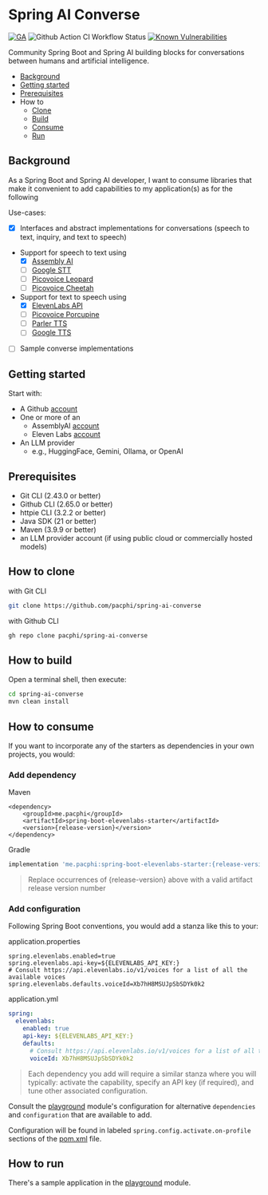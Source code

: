 # Spring AI Converse

[![GA](https://img.shields.io/badge/Release-Alpha-darkred)](https://img.shields.io/badge/Release-Alpha-darkred) ![Github Action CI Workflow Status](https://github.com/pacphi/spring-ai-converse/actions/workflows/ci.yml/badge.svg) [![Known Vulnerabilities](https://snyk.io/test/github/pacphi/spring-ai-converse/badge.svg?style=plastic)](https://snyk.io/test/github/pacphi/spring-ai-converse)

Community Spring Boot and Spring AI building blocks for conversations between humans and artificial intelligence.

* [Background](#background)
* [Getting started](#getting-started)
* [Prerequisites](#prerequisites)
* How to
    * [Clone](#how-to-clone)
    * [Build](#how-to-build)
    * [Consume](#how-to-consume)
    * [Run](#how-to-run)

## Background

As a Spring Boot and Spring AI developer, I want
to consume libraries that make it convenient to add capabilities to my application(s)
as for the following

Use-cases:

* [x] Interfaces and abstract implementations for conversations (speech to text, inquiry, and text to speech)
* Support for speech to text using
  * [x] [Assembly AI](https://www.assemblyai.com/blog/speech-recognition-in-java/)
  * [ ] [Google STT](https://cloud.google.com/speech-to-text/docs/transcribe-client-libraries#client-libraries-install-java)
  * [ ] [Picovoice Leopard](https://github.com/Picovoice/leopard?tab=readme-ov-file#java-demo)
  * [ ] [Picovoice Cheetah](https://github.com/Picovoice/cheetah?tab=readme-ov-file#java-demos)
* Support for text to speech using 
  * [x] [ElevenLabs API](https://elevenlabs.io/docs/api-reference/text-to-speech/convert)
  * [ ] [Picovoice Porcupine](https://github.com/Picovoice/porcupine?tab=readme-ov-file#java-demos)
  * [ ] [Parler TTS](https://huggingface.co/ecyht2/parler-tts-mini-v1-GGUF)
  * [ ] [Google TTS](https://cloud.google.com/text-to-speech/docs/create-audio-text-client-libraries#client-libraries-install-java)
* [ ] Sample converse implementations

## Getting started

Start with:

* A Github [account](https://github.com/signup)
* One or more of an
  * AssemblyAI [account](https://www.assemblyai.com/dashboard/signup)
  * Eleven Labs [account](https://elevenlabs.io/app/sign-up)
* An LLM provider
  * e.g., HuggingFace, Gemini, Ollama, or OpenAI

## Prerequisites

* Git CLI (2.43.0 or better)
* Github CLI (2.65.0 or better)
* httpie CLI (3.2.2 or better)
* Java SDK (21 or better)
* Maven (3.9.9 or better)
* an LLM provider account (if using public cloud or commercially hosted models)

## How to clone

with Git CLI

```bash
git clone https://github.com/pacphi/spring-ai-converse
```

with Github CLI

```bash
gh repo clone pacphi/spring-ai-converse
```

## How to build

Open a terminal shell, then execute:

```bash
cd spring-ai-converse
mvn clean install
```

## How to consume

If you want to incorporate any of the starters as dependencies in your own projects, you would:

### Add dependency

Maven

```maven
<dependency>
    <groupId>me.pacphi</groupId>
    <artifactId>spring-boot-elevenlabs-starter</artifactId>
    <version>{release-version}</version>
</dependency>
```

Gradle

```gradle
implementation 'me.pacphi:spring-boot-elevenlabs-starter:{release-version}'
```

> Replace occurrences of {release-version} above with a valid artifact release version number

### Add configuration

Following Spring Boot conventions, you would add a stanza like this to your:

application.properties

```properties
spring.elevenlabs.enabled=true
spring.elevenlabs.api-key=${ELEVENLABS_API_KEY:}
# Consult https://api.elevenlabs.io/v1/voices for a list of all the available voices
spring.elevenlabs.defaults.voiceId=Xb7hH8MSUJpSbSDYk0k2
```

application.yml

```yaml
spring:
  elevenlabs:
    enabled: true
    api-key: ${ELEVENLABS_API_KEY:}
    defaults:
      # Consult https://api.elevenlabs.io/v1/voices for a list of all the available voices
      voiceId: Xb7hH8MSUJpSbSDYk0k2
```

> Each dependency you add will require a similar stanza where you will typically: activate the capability, specify an API key (if required), and tune other associated configuration.

Consult the [playground](playground) module's configuration for alternative
`dependencies` and `configuration` that are available to add.

Configuration will be found in labeled `spring.config.activate.on-profile` sections of the [pom.xml](playground/pom.xml) file.

## How to run

There's a sample application in the [playground](playground) module.
